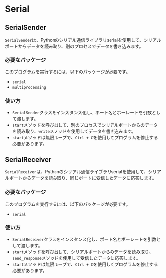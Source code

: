 # Serial

## SerialSender

`SerialSender`は、Pythonのシリアル通信ライブラリserialを使用して、シリアルポートからデータを読み取り、別のプロセスでデータを書き込みます。

### 必要なパッケージ

このプログラムを実行するには、以下のパッケージが必要です。

- `serial`
- `multiprocessing`

### 使い方

- `SerialSender`クラスをインスタンス化し、ポート名とボーレートを引数として渡します。
- `start`メソッドを呼び出して、別のプロセスでシリアルポートからのデータを読み取り、`write`メソッドを使用してデータを書き込みます。
- `start`メソッドは無限ループで、`Ctrl + C`を使用してプログラムを停止する必要があります。

## SerialReceiver

`SerialReceiver`は、Pythonのシリアル通信ライブラリserialを使用して、シリアルポートからデータを読み取り、同じポートに受信したデータに応答します。

### 必要なパッケージ

このプログラムを実行するには、以下のパッケージが必要です。

- `serial`

### 使い方

- `SerialReceiver`クラスをインスタンス化し、ポート名とボーレートを引数として渡します。
- `start`メソッドを呼び出して、シリアルポートからのデータを読み取り、`send_response`メソッドを使用して受信したデータに応答します。
- `start`メソッドは無限ループで、`Ctrl + C`を使用してプログラムを停止する必要があります。
